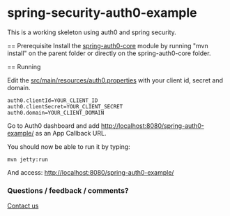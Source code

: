 spring-security-auth0-example
=====================

This is a working skeleton using auth0 and spring security.

== Prerequisite
Install the [spring-auth0-core](../spring-auth0-core/) module by running "mvn install" on the parent folder or directly on the spring-auth0-core folder. 

== Running

Edit the [src/main/resources/auth0.properties](src/main/resources/auth0.properties) with your client id, secret and domain.

```Shell
auth0.clientId=YOUR_CLIENT_ID
auth0.clientSecret=YOUR_CLIENT_SECRET
auth0.domain=YOUR_CLIENT_DOMAIN
```

Go to Auth0 dashboard and add [http://localhost:8080/spring-auth0-example/](http://localhost:8080/spring-auth0-example/) as an App Callback URL.

You should now be able to run it by typing:

```Shell
mvn jetty:run
```

And access: [http://localhost:8080/spring-auth0-example/](http://localhost:8080/spring-auth0-example/)

### Questions / feedback / comments?
[Contact us](http://www.nextprot.org/contact/us)
